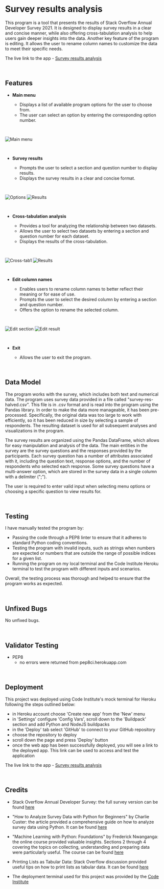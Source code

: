 # Survey results analysis

This program is a tool that presents the results of Stack Overflow Annual Developer Survey 2021. It is designed to display survey results in a clear and concise manner, while also offering cross-tabulation analysis to help users gain deeper insights into the data. Another key feature of the program is editing. It allows the user to rename column names to customize the data to meet their specific needs.

The live link to the app - [Survey results analysis](https://survey-results-analysis.herokuapp.com/)

<br> 

## Features

- __Main menu__

  - Displays a list of available program options for the user to choose from.
  - The user can select an option by entering the corresponding option number.

<br>

![Main menu](/assets/images/main-menu.jpg)

<br>

- __Survey results__

  - Prompts the user to select a section and question number to display results.
  - Displays the survey results in a clear and concise format.
  

<br>

![Options](/assets/images/menu-selection.jpg)
![Results](/assets/images/surv-res.jpg)

<br>

- __Cross-tabulation analysis__

  - Provides a tool for analyzing the relationship between two datasets.
  - Allows the user to select two datasets by entering a section and question number for each dataset.
  - Displays the results of the cross-tabulation.

<br>

![Cross-tab1](/assets/images/cross-tab-set1.jpg)
![Results](/assets/images/cross-tab-res.jpg)

<br>

- __Edit column names__

  - Enables users to rename column names to better reflect their meaning or for ease of use.
  - Prompts the user to select the desired column by entering a section and question number.
  - Offers the option to rename the selected column.

<br>

![Edit section](/assets/images/edit-col.jpg)
![Edit result](/assets/images/edit-res.jpg)

<br>

- __Exit__

  - Allows the user to exit the program.

<br>

## Data Model

The program works with the survey, which includes both text and numerical data.
The program uses survey data provided in a file called "survey-res-halved.csv". This file is in .csv format and is read into the program using the Pandas library. In order to make the data more manageable, it has been pre-processed. Specifically, the original data was too large to work with efficiently, so it has been reduced in size by selecting a sample of respondents. The resulting dataset is used for all subsequent analyses and visualizations in the program.

The survey results are organized using the Pandas DataFrame, which allows for easy manipulation and analysis of the data.
The main entities in the survey are the survey questions and the responses provided by the participants.  Each survey question has a number of attributes associated with it, including the question text, response options, and the number of respondents who selected each response. Some survey questions have a multi-answer option, which are stored in the survey data in a single column with a delimiter (";").

The user is required to enter valid input when selecting menu options or choosing a specific question to view results for.

<br>

## Testing

I have manually tested the program by:

- Passing the code through a PEP8 linter to ensure that it adheres to standard Python coding conventions. 
- Testing the program with invalid inputs, such as strings when numbers are expected or numbers that are outside the range of possible indices for a given list.
- Running the program on my local terminal and the Code Institute Heroku terminal to test the program with different inputs and scenarios.

Overall, the testing process was thorough and helped to ensure that the program works as expected.

<br>

## Unfixed Bugs

No unfixed bugs.

<br>

## Validator Testing

- PEP8
  - no errors were returned from pep8ci.herokuapp.com

<br>

## Deployment

This project was deployed using Code Institute's mock terminal for Heroku following the steps outlined below:

 
- in Heroku account choose 'Create new app' from the 'New' menu
- in 'Settings' configure 'Config Vars', scroll down to the 'Buildpack' section and add Python and NodeJS buildpacks
- in the 'Deploy' tab select 'GitHub' to connect to your GitHub repository
- choose the repository to deploy
- scroll down the page and press 'Deploy' button
- once the web app has been successfully deployed, you will see a link to the deployed app. This link can be used to access and test the application

The live link to the app - [Survey results analysis](https://survey-results-analysis.herokuapp.com/)

<br>

## Credits

- Stack Overflow Annual Developer Survey: the full survey version can be found [here](https://insights.stackoverflow.com/survey)

- "How to Analyze Survey Data with Python for Beginners" by Charlie Custer:  the article provided a comprehensive guide on how to analyze survey data using Python. It can be found [here]( https://www.dataquest.io/blog/how-to-analyze-survey-data-python-beginner/)

- "Machine Learning with Python: Foundations" by Frederick Nwanganga: the online course provided valuable insights. Sections 2 through 4 covering the topics on collecting, understanding and preparing data were particularly useful. The course can be found [here](https://www.linkedin.com/learning/machine-learning-with-python-foundations/)

- Printing Lists as Tabular Data: Stack Overflow discussion provided useful tips on how to print lists as tabular data. It can be found [here](https://stackoverflow.com/questions/9535954/printing-lists-as-tabular-data)

- The deployment terminal used for this project was provided by the [Code Institute](https://codeinstitute.net)